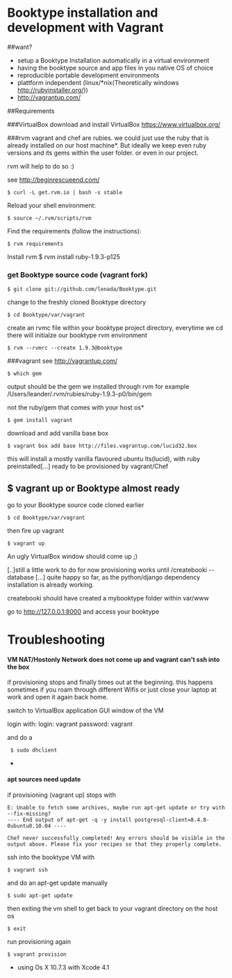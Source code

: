 # Booktype installation and development with Vagrant

##want?
 - setup a Booktype Installation automatically in a virtual environment
 - having the booktype source and app files in you native OS of choice
 - reproducible portable development environments
 - plattform independent (linux/*nix(Theoretically windows http://rubyinstaller.org/))
 - http://vagrantup.com/

##Requirements

###VirtualBox
download and install VirtualBox
https://www.virtualbox.org/

###rvm
vagrant and chef are rubies. we could just use the ruby that is already installed on our host machine*.
But ideally we keep even ruby versions and its gems within the user folder.
or even in our project.

rvm will help to do so :)

see http://beginrescueend.com/

    $ curl -L get.rvm.io | bash -s stable
Reload your shell environment:

    $ source ~/.rvm/scripts/rvm

Find the requirements (follow the instructions):

    $ rvm requirements

Install rvm    $ rvm install ruby-1.9.3-p125

### get Booktype source code (vagrant fork)

    $ git clone git://github.com/lenada/Booktype.git

change to the freshly cloned Booktype directory

    $ cd Booktype/var/vagrant

create an rvmc file within your booktype project directory, everytime we cd there will initialze our booktype rvm environment

    $ rvm --rvmrc --create 1.9.3@booktype

###vagrant
see http://vagrantup.com/

	$ which gem

output should be the gem we installed through rvm
for example /Users/leander/.rvm/rubies/ruby-1.9.3-p0/bin/gem

not the ruby/gem that comes with your host os*

	$ gem install vagrant

download and add vanilla base box

    $ vagrant box add base http://files.vagrantup.com/lucid32.box

this will install a mostly vanilla flavoured ubuntu lts(lucid), with ruby preinstalled[…] ready to be provisioned by vagrant/Chef



## $ vagrant up or Booktype almost ready
go to your Booktype source code cloned earlier

    $ cd Booktype/var/vagrant
then fire up vagrant

    $ vagrant up

An ugly VirtualBox window should come up ;)

[..]still a little work to do
for now provisioning works until /createbooki --database […]
quite happy so far, as the python/django dependency installation is already working.

createbooki should have created a mybooktype folder within var/www

go to http://127.0.0.1:8000
and access your booktype

# Troubleshooting
#### VM NAT/Hostonly Network does not come up and vagrant can't ssh into the box

if provisioning stops and finally times out at the beginning.
this happens sometimes if you roam through different Wifis or just close your laptop at work and open it again back home.

switch to VirtualBox application GUI window of the VM

login with:
login: vagrant
password: vagrant

and do a

	 $ sudo dhclient

-

#### apt sources need update
if provisioning (vagrant up) stops with

    E: Unable to fetch some archives, maybe run apt-get update or try with --fix-missing?
    ---- End output of apt-get -q -y install postgresql-client=8.4.8-0ubuntu0.10.04 ----

    Chef never successfully completed! Any errors should be visible in the
    output above. Please fix your recipes so that they properly complete.

ssh into the booktype VM with

    $ vagrant ssh
and do an apt-get update manually

    $ sudo apt-get update

then exiting the vm shell to get back to your vagrant directory on the host os

    $ exit

run provisioning again

    $ vagrant provision




* using Os X 10.7.3 with Xcode 4.1
